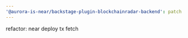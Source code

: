 ```yaml
---
'@aurora-is-near/backstage-plugin-blockchainradar-backend': patch
---
```


refactor: near deploy tx fetch
